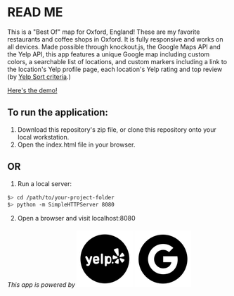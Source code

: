# READ ME

This is a "Best Of" map for Oxford, England! These are my favorite restaurants and coffee shops in Oxford.
It is fully responsive and works on all devices. Made possible through knockout.js, the Google Maps API and the Yelp API,
this app features a unique Google map including custom colors, a searchable list of locations, and custom markers including a link to the location's Yelp profile page,
each location's Yelp rating and top review (by [Yelp Sort criteria](https://www.quora.com/How-is-the-order-of-Yelp-Sort-determined).)

[Here's the demo!](https://4mber.github.io/Best-Of-Oxford/)

## To run the application:

1. Download this repository's zip file, or clone this repository onto your local workstation.
2. Open the index.html file in your browser.

## OR

1. Run a local server:

  ```bash
  $> cd /path/to/your-project-folder
  $> python -m SimpleHTTPServer 8080
  ```

2. Open a browser and visit localhost:8080

###### This app is powered by ![alt text](icons/yelp.png "Yelp Logo") ![alt text](icons/google.png "Google Logo")
